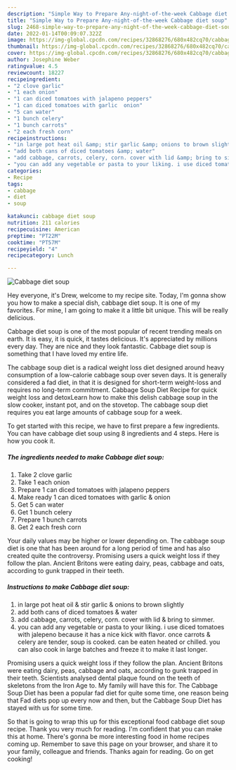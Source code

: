 ```yaml
---
description: "Simple Way to Prepare Any-night-of-the-week Cabbage diet soup"
title: "Simple Way to Prepare Any-night-of-the-week Cabbage diet soup"
slug: 2468-simple-way-to-prepare-any-night-of-the-week-cabbage-diet-soup
date: 2022-01-14T00:09:07.322Z
image: https://img-global.cpcdn.com/recipes/32868276/680x482cq70/cabbage-diet-soup-recipe-main-photo.jpg
thumbnail: https://img-global.cpcdn.com/recipes/32868276/680x482cq70/cabbage-diet-soup-recipe-main-photo.jpg
cover: https://img-global.cpcdn.com/recipes/32868276/680x482cq70/cabbage-diet-soup-recipe-main-photo.jpg
author: Josephine Weber
ratingvalue: 4.5
reviewcount: 18227
recipeingredient:
- "2 clove garlic"
- "1 each onion"
- "1 can diced tomatoes with jalapeno peppers"
- "1 can diced tomatoes with garlic  onion"
- "5 can water"
- "1 bunch celery"
- "1 bunch carrots"
- "2 each fresh corn"
recipeinstructions:
- "in large pot heat oil &amp; stir garlic &amp; onions to brown slightly"
- "add both cans of diced tomatoes &amp; water"
- "add cabbage, carrots, celery, corn. cover with lid &amp; bring to simmer."
- "you can add any vegetable or pasta to your liking. i use diced tomatoes with jalepeno because it has a nice kick with flavor. once carrots &amp; celery are tender, soup is cooked. can be eaten heated or chilled. you can also cook in large batches and freeze it to make it last longer."
categories:
- Recipe
tags:
- cabbage
- diet
- soup

katakunci: cabbage diet soup 
nutrition: 211 calories
recipecuisine: American
preptime: "PT22M"
cooktime: "PT57M"
recipeyield: "4"
recipecategory: Lunch

---
```



![Cabbage diet soup](https://img-global.cpcdn.com/recipes/32868276/680x482cq70/cabbage-diet-soup-recipe-main-photo.jpg)

Hey everyone, it's Drew, welcome to my recipe site. Today, I'm gonna show you how to make a special dish, cabbage diet soup. It is one of my favorites. For mine, I am going to make it a little bit unique. This will be really delicious.

Cabbage diet soup is one of the most popular of recent trending meals on earth. It is easy, it is quick, it tastes delicious. It's appreciated by millions every day. They are nice and they look fantastic. Cabbage diet soup is something that I have loved my entire life.

The cabbage soup diet is a radical weight loss diet designed around heavy consumption of a low-calorie cabbage soup over seven days. It is generally considered a fad diet, in that it is designed for short-term weight-loss and requires no long-term commitment. Cabbage Soup Diet Recipe for quick weight loss and detoxLearn how to make this delish cabbage soup in the slow cooker, instant pot, and on the stovetop. The cabbage soup diet requires you eat large amounts of cabbage soup for a week.


To get started with this recipe, we have to first prepare a few ingredients. You can have cabbage diet soup using 8 ingredients and 4 steps. Here is how you cook it.

<!--inarticleads1-->

##### The ingredients needed to make Cabbage diet soup:

1. Take 2 clove garlic
1. Take 1 each onion
1. Prepare 1 can diced tomatoes with jalapeno peppers
1. Make ready 1 can diced tomatoes with garlic &amp; onion
1. Get 5 can water
1. Get 1 bunch celery
1. Prepare 1 bunch carrots
1. Get 2 each fresh corn


Your daily values may be higher or lower depending on. The cabbage soup diet is one that has been around for a long period of time and has also created quite the controversy. Promising users a quick weight loss if they follow the plan. Ancient Britons were eating dairy, peas, cabbage and oats, according to gunk trapped in their teeth. 

<!--inarticleads2-->

##### Instructions to make Cabbage diet soup:

1. in large pot heat oil &amp; stir garlic &amp; onions to brown slightly
1. add both cans of diced tomatoes &amp; water
1. add cabbage, carrots, celery, corn. cover with lid &amp; bring to simmer.
1. you can add any vegetable or pasta to your liking. i use diced tomatoes with jalepeno because it has a nice kick with flavor. once carrots &amp; celery are tender, soup is cooked. can be eaten heated or chilled. you can also cook in large batches and freeze it to make it last longer.


Promising users a quick weight loss if they follow the plan. Ancient Britons were eating dairy, peas, cabbage and oats, according to gunk trapped in their teeth. Scientists analysed dental plaque found on the teeth of skeletons from the Iron Age to. My family will have this for. The Cabbage Soup Diet has been a popular fad diet for quite some time, one reason being that Fad diets pop up every now and then, but the Cabbage Soup Diet has stayed with us for some time. 

So that is going to wrap this up for this exceptional food cabbage diet soup recipe. Thank you very much for reading. I'm confident that you can make this at home. There's gonna be more interesting food in home recipes coming up. Remember to save this page on your browser, and share it to your family, colleague and friends. Thanks again for reading. Go on get cooking!
